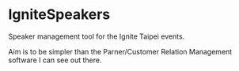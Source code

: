 # IgniteSpeakers

Speaker management tool for the Ignite Taipei events.

Aim is to be simpler than the Parner/Customer Relation Management
software I can see out there.
